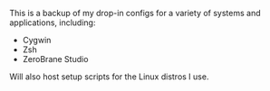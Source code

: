 This is a backup of my drop-in configs for a variety of systems and applications, including:

 - Cygwin
 - Zsh
 - ZeroBrane Studio

Will also host setup scripts for the Linux distros I use.

